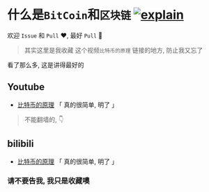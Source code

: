 # 什么是`BitCoin`和`区块链` [![explain](http://llever.com/explain.svg)](https://github.com/chinanf-boy/Source-Explain)

欢迎 `Issue` 和 `Pull` ❤️, 最好 `Pull` 👏

> 其实这里是我收藏 这个视频`比特币的原理` 链接的地方, 防止我又忘了

看了那么多, 这是讲得最好的

## Youtube

- [比特币的原理](https://www.youtube.com/watch?v=obRzfcvMshM) 「 真的很简单, 明了 」

> 不能翻墙的, 👇

## bilibili

- [比特币的原理](https://www.bilibili.com/video/av18898616/) 「 真的很简单, 明了 」 

### 请不要告我, 我只是收藏噢